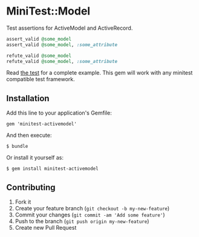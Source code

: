 # MiniTest::Model

Test assertions for ActiveModel and ActiveRecord.

```ruby
assert_valid @some_model
assert_valid @some_model, :some_attribute

refute_valid @some_model
refute_valid @some_model, :some_attribute
```

Read [the test](/test/test.rb) for a complete example. This gem will work with
any minitest compatible test framework.

## Installation

Add this line to your application's Gemfile:

    gem 'minitest-activemodel'

And then execute:

    $ bundle

Or install it yourself as:

    $ gem install minitest-activemodel

## Contributing

1. Fork it
2. Create your feature branch (`git checkout -b my-new-feature`)
3. Commit your changes (`git commit -am 'Add some feature'`)
4. Push to the branch (`git push origin my-new-feature`)
5. Create new Pull Request
